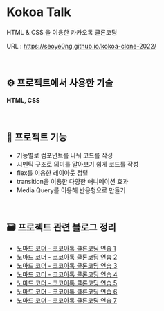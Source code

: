 # Kokoa Talk

HTML & CSS 을 이용한 카카오톡 클론코딩

URL : https://seoye0ng.github.io/kokoa-clone-2022/  

<br/>

## ⚙️ 프로젝트에서 사용한 기술

**HTML, CSS**

<br/>

## 🔧 프로젝트 기능

* 기능별로 컴포넌트를 나눠 코드를 작성
* 시멘틱 구조로 의미를 알아보기 쉽게 코드를 작성
* flex를 이용한 레이아웃 정렬
* transition을 이용한 다양한 애니메이션 효과
* Media Query를 이용해 반응형으로 만들기

<br/>

## 🗃 프로젝트 관련 블로그 정리

* [노마드 코더 - 코코아톡 클론코딩 연습 1](https://archive0313.tistory.com/13?category=1009873)
* [노마드 코더 - 코코아톡 클론코딩 연습 2](https://archive0313.tistory.com/14?category=1009873)
* [노마드 코더 - 코코아톡 클론코딩 연습 3](https://archive0313.tistory.com/15?category=1009873)
* [노마드 코더 - 코코아톡 클론코딩 연습 4](https://archive0313.tistory.com/16?category=1009873)
* [노마드 코더 - 코코아톡 클론코딩 연습 5](https://archive0313.tistory.com/17?category=1009873)
* [노마드 코더 - 코코아톡 클론코딩 연습 6](https://archive0313.tistory.com/18?category=1009873)
* [노마드 코더 - 코코아톡 클론코딩 연습 7](https://archive0313.tistory.com/19?category=1009873)
